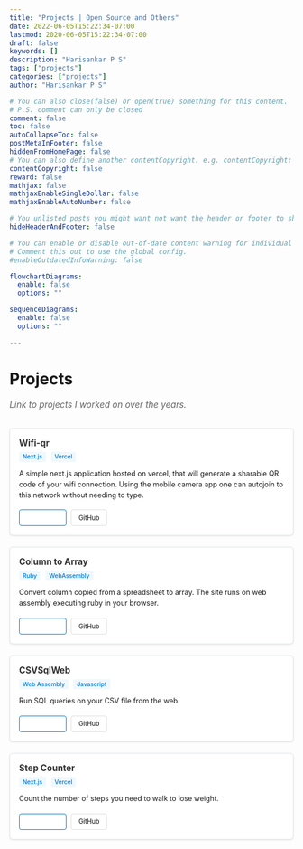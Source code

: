 ```yaml
---
title: "Projects | Open Source and Others"
date: 2022-06-05T15:22:34-07:00
lastmod: 2020-06-05T15:22:34-07:00
draft: false
keywords: []
description: "Harisankar P S"
tags: ["projects"]
categories: ["projects"]
author: "Harisankar P S"

# You can also close(false) or open(true) something for this content.
# P.S. comment can only be closed
comment: false
toc: false
autoCollapseToc: false
postMetaInFooter: false
hiddenFromHomePage: false
# You can also define another contentCopyright. e.g. contentCopyright: "This is another copyright."
contentCopyright: false
reward: false
mathjax: false
mathjaxEnableSingleDollar: false
mathjaxEnableAutoNumber: false

# You unlisted posts you might want not want the header or footer to show
hideHeaderAndFooter: false

# You can enable or disable out-of-date content warning for individual post.
# Comment this out to use the global config.
#enableOutdatedInfoWarning: false

flowchartDiagrams:
  enable: false
  options: ""

sequenceDiagrams:
  enable: false
  options: ""

---
```


# Projects

<p class="projects-intro">Link to projects I worked on over the years.</p>

<div class="projects-grid">
  <!-- Wifi QR -->
  <div class="project-card">
    <div class="project-header">
      <h3><a href="https://wifi-qr.hsps.in" target="_blank" rel="noopener">Wifi-qr</a></h3>
      <div class="project-tech">Next.js</div> <div class="project-tech">Vercel</div>
    </div>
    <div class="project-description">
      A simple next.js application hosted on vercel, that will generate a sharable QR code of your wifi connection. Using the mobile camera app one can autojoin to this network without needing to type.
    </div>
    <div class="project-links">
      <a href="https://wifi-qr.hsps.in" target="_blank" rel="noopener" class="project-link demo">Live Demo</a>
      <a href="https://github.com/coderhs/wifi-qr" target="_blank" rel="noopener" class="project-link code">GitHub</a>
    </div>
  </div>

  <!-- Column to Array -->
  <div class="project-card">
    <div class="project-header">
      <h3><a href="https://hsps.in/column_to_array/" target="_blank" rel="noopener">Column to Array</a></h3>
      <div class="project-tech">Ruby</div> <div class="project-tech">WebAssembly</div>
    </div>
    <div class="project-description">
      Convert column copied from a spreadsheet to array. The site runs on web assembly executing ruby in your browser.
    </div>
    <div class="project-links">
      <a href="https://hsps.in/column_to_array/" target="_blank" rel="noopener" class="project-link demo">Live Demo</a>
      <a href="https://github.com/coderhs/column_to_array" target="_blank" rel="noopener" class="project-link code">GitHub</a>
    </div>
  </div>

  <!-- CSVSqlWeb -->
  <div class="project-card">
    <div class="project-header">
      <h3><a href="https://hsps.in/csvsqlweb/" target="_blank" rel="noopener">CSVSqlWeb</a></h3>
      <div class="project-tech">Web Assembly</div> <div class="project-tech">Javascript</div>
    </div>
    <div class="project-description">
      Run SQL queries on your CSV file from the web.
    </div>
    <div class="project-links">
      <a href="https://hsps.in/csvsqlweb/" target="_blank" rel="noopener" class="project-link demo">Live Demo</a>
      <a href="https://github.com/coderhs/csvsqlweb" target="_blank" rel="noopener" class="project-link code">GitHub</a>
    </div>
  </div>

  <!-- Step Counter -->
  <div class="project-card">
    <div class="project-header">
      <h3><a href="https://step-counter.hsps.in/" target="_blank" rel="noopener">Step Counter</a></h3>
      <div class="project-tech">Next.js</div> <div class="project-tech">Vercel</div>
    </div>
    <div class="project-description">
      Count the number of steps you need to walk to lose weight.
    </div>
    <div class="project-links">
      <a href="https://step-counter.hsps.in/" target="_blank" rel="noopener" class="project-link demo">Live Demo</a>
      <a href="https://github.com/coderhs/step_counter" target="_blank" rel="noopener" class="project-link code">GitHub</a>
    </div>
  </div>
</div>

<style>
.projects-intro {
  font-size: 1.1em;
  color: #666;
  margin-bottom: 2rem;
  font-style: italic;
}

.projects-grid {
  display: flex;
  flex-direction: column;
  gap: 1.25rem;
  margin-top: 1.5rem;
}

.project-card {
  border: 1px solid #e1e5e9;
  border-radius: 6px;
  padding: 1rem;
  background: #ffffff;
  box-shadow: 0 1px 3px rgba(0,0,0,0.1);
  transition: all 0.3s ease;
  position: relative;
}

.project-card:hover {
  box-shadow: 0 4px 12px rgba(0,0,0,0.15);
  transform: translateY(-2px);
}

.project-header {
  margin-bottom: 0.75rem;
}

.project-header h3 {
  margin: 0 0 0.3rem 0;
  font-size: 1.1em;
}

.project-header h3 a {
  color: #333;
  text-decoration: none;
}

.project-header h3 a:hover {
  color: #007acc;
}

.project-tech {
  font-size: 0.75em;
  color: #007acc;
  font-weight: 500;
  background: #f0f8ff;
  display: inline-block;
  padding: 0.15rem 0.4rem;
  border-radius: 3px;
  margin-right: 0.3rem;
}

.project-description {
  line-height: 1.5;
  margin-bottom: 1rem;
  font-size: 0.9em;
}

.project-links {
  display: flex;
  gap: 0.5rem;
  flex-wrap: wrap;
}

.project-link {
  text-decoration: none;
  padding: 0.4rem 0.8rem;
  border-radius: 4px;
  font-size: 0.8em;
  font-weight: 500;
  transition: all 0.2s ease;
  border: 1px solid;
}

.project-link.demo {
  color: white;
  border-color: #007acc;
}

.project-link.demo:hover {
  background: #005fa3;
  border-color: #005fa3;
}

.project-link.code {
  background: transparent;
  color: #333;
  border-color: #ddd;
}

.project-link.code:hover {
  background: #f5f5f5;
  border-color: #bbb;
}

/* Dark mode support */
@media (prefers-color-scheme: dark) {
  .project-card {
    border-color: #4a5568;
  }

  .project-header h3 a {
    color: #e2e8f0;
  }

  .project-description {
  }

  .project-tech {
    background: #2a4a6b;
    color: #90cdf4;
  }

  .project-link.code {
    color: #e2e8f0;
    border-color: #4a5568;
  }

  .project-link.code:hover {
    background: #4a5568;
    border-color: #718096;
  }
}

/* Mobile responsiveness */
@media (max-width: 768px) {
  .projects-grid {
    gap: 1rem;
  }

  .project-card {
    padding: 0.75rem;
  }

  .project-links {
    justify-content: center;
  }
}
</style>

